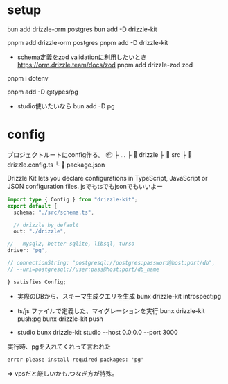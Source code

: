 # setup
bun add drizzle-orm postgres
bun add -D drizzle-kit

pnpm add drizzle-orm postgres
pnpm add -D drizzle-kit

- schema定義をzod validationに利用したいとき
https://orm.drizzle.team/docs/zod
pnpm add drizzle-zod zod

pnpm i dotenv
<!-- Note: Connection作るのに必要 -->
pnpm add -D  @types/pg

- studio使いたいなら
  bun add -D pg

# config
プロジェクトルートにconfig作る。
📦 <project root>
 ├ ...
 ├ 📂 drizzle
 ├ 📂 src
 ├ 📜 drizzle.config.ts
 └ 📜 package.json

Drizzle Kit lets you declare configurations in TypeScript, JavaScript or JSON configuration files.
jsでもtsでもjsonでもいいよー

```ts
import type { Config } from "drizzle-kit";
export default {
  schema: "./src/schema.ts",

  // drizzle by default
  out: "./drizzle",

//   mysql2, better-sqlite, libsql, turso
driver: "pg",

// connectionString: "postgresql://postgres:password@host:port/db",
// --uri=postgresql://user:pass@host:port/db_name

} satisfies Config;
```

- 実際のDBから、スキーマ生成クエリを生成
  bunx drizzle-kit introspect:pg

- ts/js ファイルで定義した、マイグレーションを実行
  bunx drizzle-kit push:pg
  bunx drizzle-kit push

- studio
  bunx drizzle-kit studio --host 0.0.0.0 --port 3000


実行時、pgを入れてくれって言われた
  ```
  error please install required packages: 'pg'
  ```
⇒ vpsだと厳しいかも.つなぎ方が特殊。